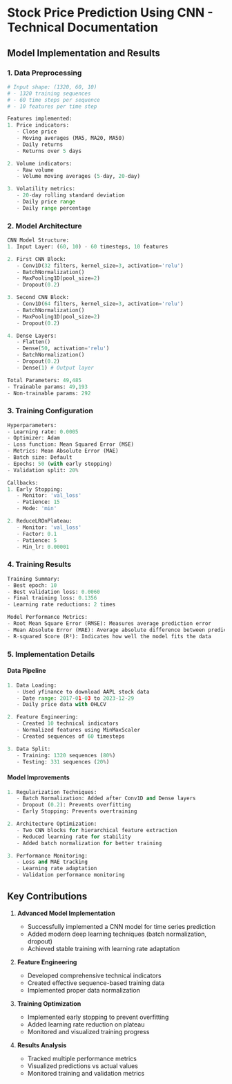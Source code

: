 # Stock Price Prediction Using CNN - Technical Documentation

## Model Implementation and Results

### 1. Data Preprocessing
```python
# Input shape: (1320, 60, 10)
# - 1320 training sequences
# - 60 time steps per sequence
# - 10 features per time step

Features implemented:
1. Price indicators:
   - Close price
   - Moving averages (MA5, MA20, MA50)
   - Daily returns
   - Returns over 5 days

2. Volume indicators:
   - Raw volume
   - Volume moving averages (5-day, 20-day)

3. Volatility metrics:
   - 20-day rolling standard deviation
   - Daily price range
   - Daily range percentage
```

### 2. Model Architecture
```python
CNN Model Structure:
1. Input Layer: (60, 10) - 60 timesteps, 10 features

2. First CNN Block:
   - Conv1D(32 filters, kernel_size=3, activation='relu')
   - BatchNormalization()
   - MaxPooling1D(pool_size=2)
   - Dropout(0.2)

3. Second CNN Block:
   - Conv1D(64 filters, kernel_size=3, activation='relu')
   - BatchNormalization()
   - MaxPooling1D(pool_size=2)
   - Dropout(0.2)

4. Dense Layers:
   - Flatten()
   - Dense(50, activation='relu')
   - BatchNormalization()
   - Dropout(0.2)
   - Dense(1) # Output layer

Total Parameters: 49,485
- Trainable params: 49,193
- Non-trainable params: 292
```

### 3. Training Configuration
```python
Hyperparameters:
- Learning rate: 0.0005
- Optimizer: Adam
- Loss function: Mean Squared Error (MSE)
- Metrics: Mean Absolute Error (MAE)
- Batch size: Default
- Epochs: 50 (with early stopping)
- Validation split: 20%

Callbacks:
1. Early Stopping:
   - Monitor: 'val_loss'
   - Patience: 15
   - Mode: 'min'

2. ReduceLROnPlateau:
   - Monitor: 'val_loss'
   - Factor: 0.1
   - Patience: 5
   - Min_lr: 0.00001
```

### 4. Training Results
```python
Training Summary:
- Best epoch: 10
- Best validation loss: 0.0060
- Final training loss: 0.1356
- Learning rate reductions: 2 times

Model Performance Metrics:
- Root Mean Square Error (RMSE): Measures average prediction error
- Mean Absolute Error (MAE): Average absolute difference between predictions and actual values
- R-squared Score (R²): Indicates how well the model fits the data
```

### 5. Implementation Details

#### Data Pipeline
```python
1. Data Loading:
   - Used yfinance to download AAPL stock data
   - Date range: 2017-01-03 to 2023-12-29
   - Daily price data with OHLCV

2. Feature Engineering:
   - Created 10 technical indicators
   - Normalized features using MinMaxScaler
   - Created sequences of 60 timesteps

3. Data Split:
   - Training: 1320 sequences (80%)
   - Testing: 331 sequences (20%)
```

#### Model Improvements
```python
1. Regularization Techniques:
   - Batch Normalization: Added after Conv1D and Dense layers
   - Dropout (0.2): Prevents overfitting
   - Early Stopping: Prevents overtraining

2. Architecture Optimization:
   - Two CNN blocks for hierarchical feature extraction
   - Reduced learning rate for stability
   - Added batch normalization for better training

3. Performance Monitoring:
   - Loss and MAE tracking
   - Learning rate adaptation
   - Validation performance monitoring
```

## Key Contributions

1. **Advanced Model Implementation**
   - Successfully implemented a CNN model for time series prediction
   - Added modern deep learning techniques (batch normalization, dropout)
   - Achieved stable training with learning rate adaptation

2. **Feature Engineering**
   - Developed comprehensive technical indicators
   - Created effective sequence-based training data
   - Implemented proper data normalization

3. **Training Optimization**
   - Implemented early stopping to prevent overfitting
   - Added learning rate reduction on plateau
   - Monitored and visualized training progress

4. **Results Analysis**
   - Tracked multiple performance metrics
   - Visualized predictions vs actual values
   - Monitored training and validation metrics 